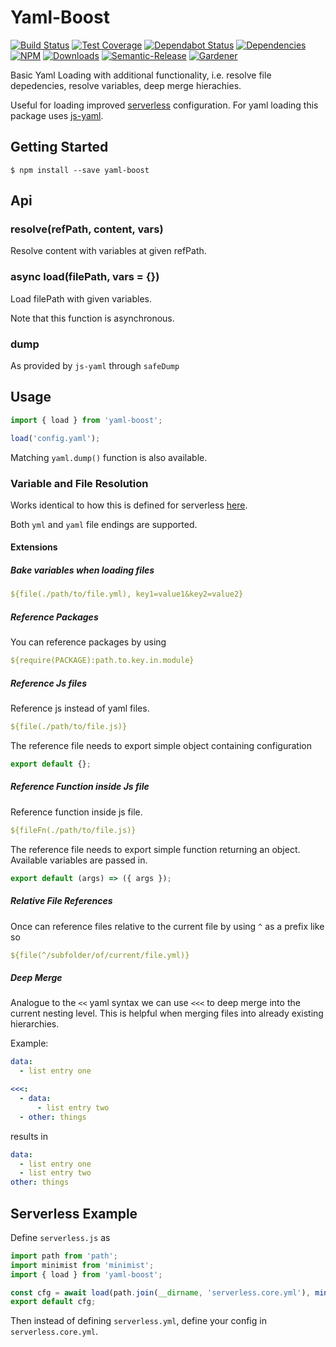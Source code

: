 # Yaml-Boost

[![Build Status](https://circleci.com/gh/blackflux/yaml-boost.png?style=shield)](https://circleci.com/gh/blackflux/yaml-boost)
[![Test Coverage](https://img.shields.io/coveralls/blackflux/yaml-boost/master.svg)](https://coveralls.io/github/blackflux/yaml-boost?branch=master)
[![Dependabot Status](https://api.dependabot.com/badges/status?host=github&repo=blackflux/yaml-boost)](https://dependabot.com)
[![Dependencies](https://david-dm.org/blackflux/yaml-boost/status.svg)](https://david-dm.org/blackflux/yaml-boost)
[![NPM](https://img.shields.io/npm/v/yaml-boost.svg)](https://www.npmjs.com/package/yaml-boost)
[![Downloads](https://img.shields.io/npm/dt/yaml-boost.svg)](https://www.npmjs.com/package/yaml-boost)
[![Semantic-Release](https://github.com/blackflux/js-gardener/blob/master/assets/icons/semver.svg)](https://github.com/semantic-release/semantic-release)
[![Gardener](https://github.com/blackflux/js-gardener/blob/master/assets/badge.svg)](https://github.com/blackflux/js-gardener)

Basic Yaml Loading with additional functionality, i.e. resolve file depedencies, resolve variables, deep merge hierachies.

Useful for loading improved [serverless](https://serverless.com/) configuration. For yaml loading this package uses [js-yaml](https://github.com/nodeca/js-yaml).

## Getting Started

    $ npm install --save yaml-boost

## Api

### resolve(refPath, content, vars)

Resolve content with variables at given refPath.

### async load(filePath, vars = {})

Load filePath with given variables.

Note that this function is asynchronous.

### dump

As provided by `js-yaml` through `safeDump`

## Usage

<!-- eslint-disable import/no-unresolved, import/no-extraneous-dependencies -->
```js
import { load } from 'yaml-boost';

load('config.yaml');
```

Matching `yaml.dump()` function is also available.

### Variable and File Resolution

Works identical to how this is defined for serverless [here](https://serverless.com/framework/docs/providers/aws/guide/variables/).

Both `yml` and `yaml` file endings are supported.

#### Extensions

##### Bake variables when loading files

```yaml
${file(./path/to/file.yml), key1=value1&key2=value2}
```

##### Reference Packages

You can reference packages by using

```yaml
${require(PACKAGE):path.to.key.in.module}
```

##### Reference Js files

Reference js instead of yaml files.

```yaml
${file(./path/to/file.js)}
```

The reference file needs to export simple object containing configuration

```js
export default {};
```

##### Reference Function inside Js file

Reference function inside js file.

```yaml
${fileFn(./path/to/file.js)}
```

The reference file needs to export simple function returning an object. Available variables are passed in.

```js
export default (args) => ({ args });
```

##### Relative File References

Once can reference files relative to the current file by using `^` as a prefix like so

```yaml
${file(^/subfolder/of/current/file.yml)}
```

##### Deep Merge

Analogue to the `<<` yaml syntax we can use `<<<` to deep merge into the current nesting level.
This is helpful when merging files into already existing hierarchies.

Example:

```yaml
data:
  - list entry one

<<<:
  - data:
      - list entry two
  - other: things
```

results in

```yaml
data:
  - list entry one
  - list entry two
other: things
```

## Serverless Example

Define `serverless.js` as

<!-- eslint-disable import/no-unresolved, import/no-extraneous-dependencies -->
```js
import path from 'path';
import minimist from 'minimist';
import { load } from 'yaml-boost';

const cfg = await load(path.join(__dirname, 'serverless.core.yml'), minimist(process.argv.slice(2)));
export default cfg;
```

Then instead of defining `serverless.yml`, define your config in `serverless.core.yml`.

